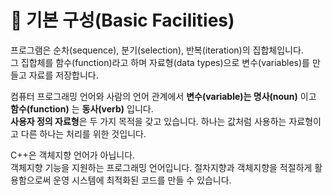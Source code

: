 # 🐥 기본 구성(Basic Facilities)

프로그램은 순차(sequence), 분기(selection), 반복(iteration)의 집합체입니다.  
그 집합체를 함수(function)라고 하며 자료형(data types)으로 변수(variables)를 만들고 자료를 저장합니다.

컴퓨터 프로그래밍 언어와 사람의 언어 관계에서 **변수(variable)는 명사(noun)** 이고 **함수(function)** 는 **동사(verb)** 입니다.  
**사용자 정의 자료형**은 두 가지 목적을 갖고 있습니다. 하나는 값처럼 사용하는 자료형이고 다른 하나는 처리를 위한 것입니다.

C++은 객체지향 언어가 아닙니다.  
객체지향 기능을 지원하는 프로그래밍 언어입니다. 절차지향과 객체지향을 적절하게 활용함으로써 운영 시스템에 최적화된 코드를 만들 수 있습니다.
